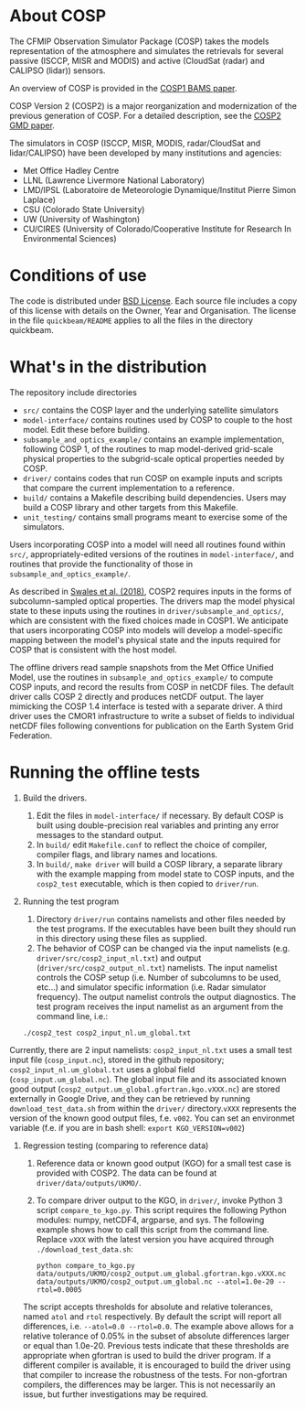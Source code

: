 # About COSP

The CFMIP Observation Simulator Package (COSP) takes the models representation of the
atmosphere and simulates the retrievals for several passive (ISCCP, MISR and MODIS)
and active (CloudSat (radar) and CALIPSO (lidar)) sensors.

An overview of COSP is provided in the [COSP1 BAMS paper](https://doi.org/10.1175/2011BAMS2856.1).

COSP Version 2 (COSP2) is a major reorganization and modernization of the previous generation of COSP. For a detailed description, see the [COSP2 GMD paper](https://doi.org/10.5194/gmd-11-77-2018).

The simulators in COSP (ISCCP, MISR, MODIS, radar/CloudSat and lidar/CALIPSO) have been developed by many institutions and agencies:
- Met Office Hadley Centre
- LLNL (Lawrence Livermore National Laboratory)
- LMD/IPSL (Laboratoire de Meteorologie Dynamique/Institut Pierre Simon Laplace)
- CSU (Colorado State University)
- UW (University of Washington)
- CU/CIRES (University of Colorado/Cooperative Institute for Research In Environmental Sciences)

# Conditions of use

The code is distributed under [BSD License](https://opensource.org/licenses/BSD-3-Clause). Each source file includes a copy of this license with details on the Owner, Year and Organisation. The license in the file `quickbeam/README` applies to all the files in the directory quickbeam.

# What's in the distribution

The repository include directories
- `src/` contains the COSP layer and the underlying satellite simulators
- `model-interface/` contains routines used by COSP to couple to the host model. Edit these before building.
- `subsample_and_optics_example/` contains an example implementation, following COSP 1, of the routines to map model-derived grid-scale physical properties to the subgrid-scale optical properties needed by COSP.
- `driver/` contains codes that run COSP on example inputs and scripts that compare the current implementation to a reference.
- `build/` contains a Makefile describing build dependencies. Users may build a COSP library and other targets from this Makefile.
- `unit_testing/` contains small programs meant to exercise some of the simulators.

Users incorporating COSP into a model will need all routines found within `src/`, appropriately-edited versions of the routines in `model-interface/`, and routines that provide the functionality of those in `subsample_and_optics_example/`.

As described in [Swales et al. (2018)](https://doi.org/10.5194/gmd-11-77-2018), COSP2 requires inputs in the forms of subcolumn-sampled optical properties. The drivers map the model physical state to these inputs using the routines in `driver/subsample_and_optics/`, which are consistent with the fixed choices made in COSP1. We anticipate that users incorporating COSP into models will develop a model-specific mapping between the model's physical state and the inputs required for COSP that is consistent with the host model.

The offline drivers read sample snapshots from the Met Office Unified Model, use the routines in `subsample_and_optics_example/` to compute COSP inputs, and record the results from COSP in netCDF files. The default driver calls COSP 2 directly and produces netCDF output. The layer mimicking the COSP 1.4 interface is tested with a separate driver. A third driver uses the CMOR1 infrastructure to write a subset of fields to individual netCDF files following conventions for publication on the Earth System Grid Federation.

# Running the offline tests

 1. Build the drivers.
    1. Edit the files in `model-interface/` if necessary. By default COSP is built using double-precision real variables and printing any error messages to the standard output.
    1. In `build/` edit `Makefile.conf` to reflect the choice of compiler, compiler flags, and library names and locations.
    1. In `build/`, `make driver` will build a COSP library, a separate library with the example mapping from model state to COSP inputs, and the `cosp2_test` executable, which is then copied to `driver/run`.

1. Running the test program
    1. Directory `driver/run` contains namelists and other files needed by the test programs. If the executables have been built they should run in this directory using these files as supplied.
    1. The behavior of COSP can be changed via the input namelists (e.g. `driver/src/cosp2_input_nl.txt`) and output (`driver/src/cosp2_output_nl.txt`) namelists. The input namelist controls the COSP setup (i.e. Number of subcolumns to be used, etc...) and
    simulator specific information (i.e. Radar simulator frequency). The output namelist controls the output diagnostics. The test program receives the input namelist as an argument from the command line, i.e.:

      `./cosp2_test cosp2_input_nl.um_global.txt`

Currently, there are 2 input namelists: `cosp2_input_nl.txt` uses a small test input file (`cosp_input.nc`), stored in the github repository; `cosp2_input_nl.um_global.txt` uses a global field (`cosp_input.um_global.nc`). The global input file and its associated known good output (`cosp2_output.um_global.gfortran.kgo.vXXX.nc`) are stored externally in Google Drive, and they can be retrieved by running `download_test_data.sh` from within the `driver/` directory.`vXXX` represents the version of the known good output files, f.e. `v002`. You can set an environmet variable (f.e. if you are in bash shell: `export KGO_VERSION=v002`)

1. Regression testing (comparing to reference data)
   1. Reference data or known good output (KGO) for a small test case is provided with COSP2. The data can be found at `driver/data/outputs/UKMO/`.
   1. To compare driver output to the KGO, in `driver/`, invoke Python 3 script `compare_to_kgo.py`. This script requires the following Python modules: numpy, netCDF4, argparse, and sys. The following example shows how to call this script from the command line. Replace `vXXX` with the latest version you have acquired through `./download_test_data.sh`:

      `python compare_to_kgo.py data/outputs/UKMO/cosp2_output.um_global.gfortran.kgo.vXXX.nc data/outputs/UKMO/cosp2_output.um_global.nc --atol=1.0e-20 --rtol=0.0005`

   The script accepts thresholds for absolute and relative tolerances, named `atol` and `rtol` respectively. By default the script will report all differences, i.e. `--atol=0.0 --rtol=0.0`. The example above allows for a relative tolerance of 0.05\% in the subset of absolute differences larger or equal than 1.0e-20. Previous tests indicate that these thresholds are appropriate when gfortran is used to build the driver program. If a different compiler is available, it is encouraged to build the driver using that compiler to increase the robustness of the tests. For non-gfortran compilers, the differences may be larger. This is not necessarily an issue, but further investigations may be required.
